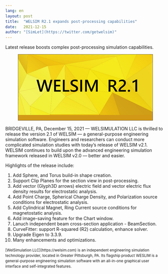 ```yaml
---
lang: en
layout: post
title:  "WELSIM R2.1 expands post-processing capabilities"
date:   2021-12-15
author: "[SimLet](https://twitter.com/getwelsim)"
---
```


Latest release boosts complex post-processing simulation capabilities.

<p align="center">
  <img src="\assets\blog\welsim_splash_r21.png" alt="welsim_r21" />
</p>

BRIDGEVILLE, PA, December 15, 2021 — WELSIMULATION LLC is thrilled to release the version 2.1 of WELSIM — a general-purpose engineering simulation software. Engineers and researchers can conduct more complicated simulation studies with today’s release of WELSIM v2.1. WELSIM continues to build upon the advanced engineering simulation framework released in WELSIM v2.0 — better and easier.

Highlights of the release include:

1. Add Sphere, and Torus build-in shape creation.
2. Support Clip Planes for the section view in post-processing.
3. Add vector (Glyph3D arrows) electric field and vector electric flux density results for electrostatic analysis.
4. Add Point Charge, Spherical Charge Density, and Polarization source conditions for electrostatic analysis.
5. Add Cylindrical Magnet, Ring Current source conditions for magnetostatic analysis.
6. Add image-saving feature for the Chart window.
7. Lanuch independent beam cross-section application - BeamSection.
8. CurveFitter: support R-squared (R2) calculation, enhance solver.
9. Upgrade Eigen to 3.3.9.
10. Many enhancements and optimizations.


<small>
[WelSimulation LLC](https://welsim.com) is an independent engineering simulation technology provider, located in Greater Pittsburgh, PA. Its flagship product WESLIM is a general-purpose engineering simulation software with an all-in-one graphical user interface and self-integrated features.
</small>
